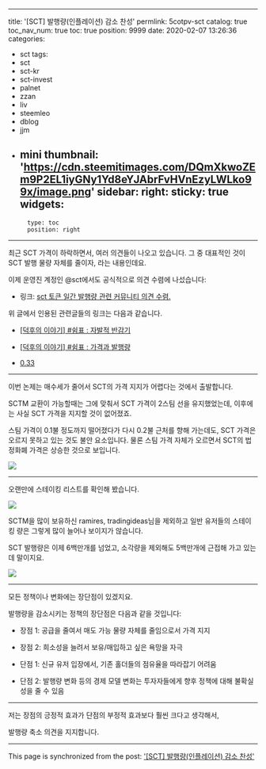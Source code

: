 
---
title: '[SCT] 발행량(인플레이션) 감소 찬성'
permlink: 5cotpv-sct
catalog: true
toc_nav_num: true
toc: true
position: 9999
date: 2020-02-07 13:26:36
categories:
- sct
tags:
- sct
- sct-kr
- sct-invest
- palnet
- zzan
- liv
- steemleo
- dblog
- jjm
- mini
thumbnail: 'https://cdn.steemitimages.com/DQmXkwoZEm9P2EL1iyGNy1Yd8eYJAbrFvHVnEzyLWLko99x/image.png'
sidebar:
    right:
        sticky: true
widgets:
    -
        type: toc
        position: right
---


최근 SCT 가격이 하락하면서, 여러 의견들이 나오고 있습니다. 그 중 대표적인 것이 SCT 발행 물량 자체를 줄이자, 라는 내용인데요.

이제 운영진 계정인 @sct에서도 공식적으로 의견 수렴에 나섰습니다:

* 링크: [sct 토큰 일간 발행량 관련 커뮤니티 의견 수렴.](https://www.steemcoinpan.com/sct/@sct/5gctkt-sct)

위 글에서 인용된 관련글들의 링크는 다음과 같습니다.

* [[덕후의 이야기] #쉼표 : 자발적 반감기](https://www.steemcoinpan.com/sct/@lovelyyeon.sct/2ngubz)

* [[덕후의 이야기] #쉼표 : 가격과 발행량](https://www.steemcoinpan.com/sct/@lovelyyeon.sct/3jherp)

* [0.33](https://www.steemcoinpan.com/sct/@ramires/0-33)

---

이번 논제는 매수세가 줄어서 SCT의 가격 지지가 어렵다는 것에서 출발합니다.

SCTM 교환이 가능할때는 그에 맞춰서 SCT 가격이 2스팀 선을 유지했었는데, 이후에는 사실 SCT 가격을 지지할 것이 없어졌죠.

스팀 가격이 0.1불 정도까지 떨어졌다가 다시 0.2불 근처를 향해 가는데도, SCT 가격은 오르지 못하고 있는 것도 불안 요소입니다. 물론 스팀 가격 자체가 오르면서 SCT의 법정화폐 가격은 상승한 것으로 보입니다.

![](https://cdn.steemitimages.com/DQmXkwoZEm9P2EL1iyGNy1Yd8eYJAbrFvHVnEzyLWLko99x/image.png)
<br>

---

오랜만에 스테이킹 리스트를 확인해 봤습니다.

![](https://cdn.steemitimages.com/DQmSrZ4KVYXJNdkFxTB5bWJu2QEGi3n5h1PwRSyu4f1JwJz/image.png)
<br>

SCTM을 많이 보유하신 ramires, tradingideas님을 제외하고 일반 유저들의 스테이킹 량은 그렇게 많이 늘어나 보이지가 않습니다.

SCT 발행량은 이제 6백만개를 넘었고, 소각량을 제외해도 5백만개에 근접해 가고 있는데 말이지요.


![](https://cdn.steemitimages.com/DQmdL9YXC6fiWvXoXJPuFVZmP7P9B51Y6YX33tWotZvsneT/image.png)
<br>

---

모든 정책이나 변화에는 장단점이 있겠지요.

발행량을 감소시키는 정책의 장단점은 다음과 같을 것입니다:

* 장점 1: 공급을 줄여서 매도 가능 물량 자체를 줄임으로서 가격 지지

* 장점 2: 희소성을 늘려서 보유/매입하고 싶은 욕망을 자극
 
* 단점 1: 신규 유저 입장에서, 기존 홀더들의 점유율을 따라잡기 어려움

* 단점 2: 발행량 변화 등의 경제 모델 변화는 투자자들에게 향후 정책에 대해 불확실성을 줄 수 있음

---

저는 장점의 긍정적 효과가 단점의 부정적 효과보다 훨씬 크다고 생각해서, 

발행량 축소 의견을 지지합니다.

- - -

This page is synchronized from the post: ['[SCT] 발행량(인플레이션) 감소 찬성'](https://steemit.com/@glory7/5cotpv-sct)
